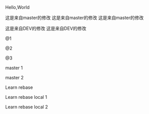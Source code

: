 Hello,World

这是来自master的修改
这是来自master的修改
这是来自master的修改


这是来自DEV的修改
这是来自DEV的修改

@1

@2

@3

master 1

master 2



Learn rebase




Learn rebase local 1

Learn rebase local 2
